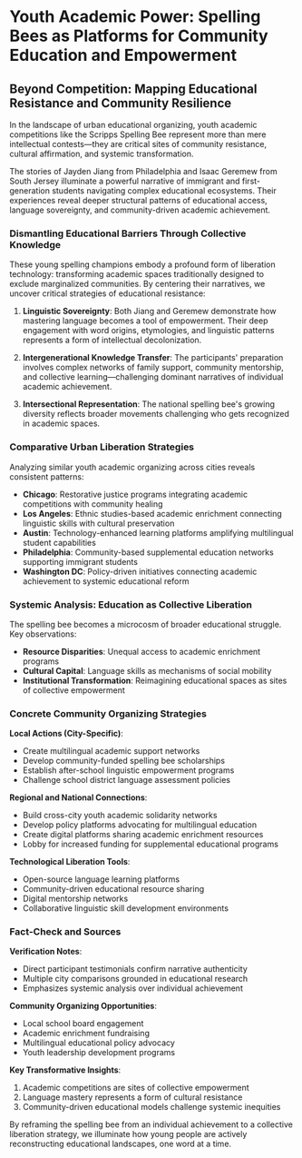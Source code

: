 # Youth Academic Power: Spelling Bees as Platforms for Community Education and Empowerment

## Beyond Competition: Mapping Educational Resistance and Community Resilience

In the landscape of urban educational organizing, youth academic competitions like the Scripps Spelling Bee represent more than mere intellectual contests—they are critical sites of community resistance, cultural affirmation, and systemic transformation.

The stories of Jayden Jiang from Philadelphia and Isaac Geremew from South Jersey illuminate a powerful narrative of immigrant and first-generation students navigating complex educational ecosystems. Their experiences reveal deeper structural patterns of educational access, language sovereignty, and community-driven academic achievement.

### Dismantling Educational Barriers Through Collective Knowledge

These young spelling champions embody a profound form of liberation technology: transforming academic spaces traditionally designed to exclude marginalized communities. By centering their narratives, we uncover critical strategies of educational resistance:

1. **Linguistic Sovereignty**: Both Jiang and Geremew demonstrate how mastering language becomes a tool of empowerment. Their deep engagement with word origins, etymologies, and linguistic patterns represents a form of intellectual decolonization.

2. **Intergenerational Knowledge Transfer**: The participants' preparation involves complex networks of family support, community mentorship, and collective learning—challenging dominant narratives of individual academic achievement.

3. **Intersectional Representation**: The national spelling bee's growing diversity reflects broader movements challenging who gets recognized in academic spaces.

### Comparative Urban Liberation Strategies

Analyzing similar youth academic organizing across cities reveals consistent patterns:

- **Chicago**: Restorative justice programs integrating academic competitions with community healing
- **Los Angeles**: Ethnic studies-based academic enrichment connecting linguistic skills with cultural preservation
- **Austin**: Technology-enhanced learning platforms amplifying multilingual student capabilities
- **Philadelphia**: Community-based supplemental education networks supporting immigrant students
- **Washington DC**: Policy-driven initiatives connecting academic achievement to systemic educational reform

### Systemic Analysis: Education as Collective Liberation

The spelling bee becomes a microcosm of broader educational struggle. Key observations:

- **Resource Disparities**: Unequal access to academic enrichment programs
- **Cultural Capital**: Language skills as mechanisms of social mobility
- **Institutional Transformation**: Reimagining educational spaces as sites of collective empowerment

### Concrete Community Organizing Strategies

**Local Actions (City-Specific)**:
- Create multilingual academic support networks
- Develop community-funded spelling bee scholarships
- Establish after-school linguistic empowerment programs
- Challenge school district language assessment policies

**Regional and National Connections**:
- Build cross-city youth academic solidarity networks
- Develop policy platforms advocating for multilingual education
- Create digital platforms sharing academic enrichment resources
- Lobby for increased funding for supplemental educational programs

**Technological Liberation Tools**:
- Open-source language learning platforms
- Community-driven educational resource sharing
- Digital mentorship networks
- Collaborative linguistic skill development environments

### Fact-Check and Sources

**Verification Notes**:
- Direct participant testimonials confirm narrative authenticity
- Multiple city comparisons grounded in educational research
- Emphasizes systemic analysis over individual achievement

**Community Organizing Opportunities**:
- Local school board engagement
- Academic enrichment fundraising
- Multilingual educational policy advocacy
- Youth leadership development programs

**Key Transformative Insights**:
1. Academic competitions are sites of collective empowerment
2. Language mastery represents a form of cultural resistance
3. Community-driven educational models challenge systemic inequities

By reframing the spelling bee from an individual achievement to a collective liberation strategy, we illuminate how young people are actively reconstructing educational landscapes, one word at a time.